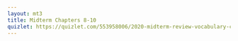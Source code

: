 ```yaml
---
layout: mt3
title: Midterm Chapters 8-10
quizlet: https://quizlet.com/553958006/2020-midterm-review-vocabulary-chs-5-7-flash-cards/
---
```


